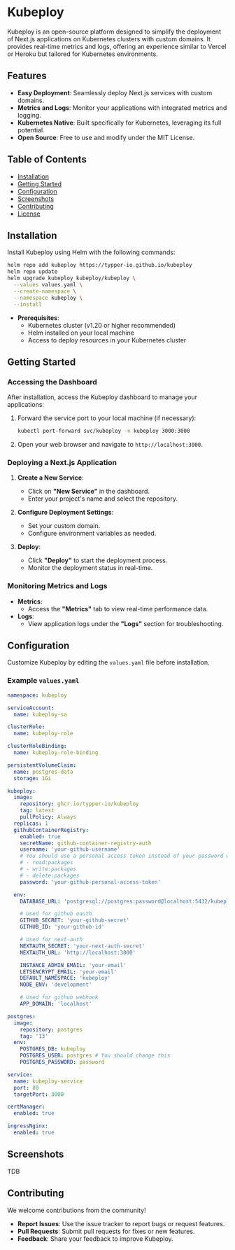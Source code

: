 # Kubeploy

Kubeploy is an open-source platform designed to simplify the deployment of Next.js applications on Kubernetes clusters with custom domains. It provides real-time metrics and logs, offering an experience similar to Vercel or Heroku but tailored for Kubernetes environments.

## Features

- **Easy Deployment**: Seamlessly deploy Next.js services with custom domains.
- **Metrics and Logs**: Monitor your applications with integrated metrics and logging.
- **Kubernetes Native**: Built specifically for Kubernetes, leveraging its full potential.
- **Open Source**: Free to use and modify under the MIT License.

## Table of Contents

- [Installation](#installation)
- [Getting Started](#getting-started)
- [Configuration](#configuration)
- [Screenshots](#screenshots)
- [Contributing](#contributing)
- [License](#license)

## Installation

Install Kubeploy using Helm with the following commands:

```bash
helm repo add kubeploy https://typper-io.github.io/kubeploy
helm repo update
helm upgrade kubeploy kubeploy/kubeploy \
  --values values.yaml \
  --create-namespace \
  --namespace kubeploy \
  --install
```

- **Prerequisites**:
  - Kubernetes cluster (v1.20 or higher recommended)
  - Helm installed on your local machine
  - Access to deploy resources in your Kubernetes cluster

## Getting Started

### Accessing the Dashboard

After installation, access the Kubeploy dashboard to manage your applications:

1. Forward the service port to your local machine (if necessary):

   ```bash
   kubectl port-forward svc/kubeploy -n kubeploy 3000:3000
   ```

2. Open your web browser and navigate to `http://localhost:3000`.

### Deploying a Next.js Application

1. **Create a New Service**:

   - Click on **"New Service"** in the dashboard.
   - Enter your project's name and select the repository.

2. **Configure Deployment Settings**:

   - Set your custom domain.
   - Configure environment variables as needed.

3. **Deploy**:
   - Click **"Deploy"** to start the deployment process.
   - Monitor the deployment status in real-time.

### Monitoring Metrics and Logs

- **Metrics**:
  - Access the **"Metrics"** tab to view real-time performance data.
- **Logs**:
  - View application logs under the **"Logs"** section for troubleshooting.

## Configuration

Customize Kubeploy by editing the `values.yaml` file before installation.

### Example `values.yaml`

```yaml
namespace: kubeploy

serviceAccount:
  name: kubeploy-sa

clusterRole:
  name: kubeploy-role

clusterRoleBinding:
  name: kubeploy-role-binding

persistentVolumeClaim:
  name: postgres-data
  storage: 1Gi

kubeploy:
  image:
    repository: ghcr.io/typper-io/kubeploy
    tag: latest
    pullPolicy: Always
  replicas: 1
  githubContainerRegistry:
    enabled: true
    secretName: github-container-registry-auth
    username: 'your-github-username'
    # You should use a personal access token instead of your password with the following permissions:
    # - read:packages
    # - write:packages
    # - delete:packages
    password: 'your-github-personal-access-token'

  env:
    DATABASE_URL: 'postgresql://postgres:password@localhost:5432/kubeploy'

    # Used for github oauth
    GITHUB_SECRET: 'your-github-secret'
    GITHUB_ID: 'your-github-id'

    # Used for next-auth
    NEXTAUTH_SECRET: 'your-next-auth-secret'
    NEXTAUTH_URL: 'http://localhost:3000'

    INSTANCE_ADMIN_EMAIL: 'your-email'
    LETSENCRYPT_EMAIL: 'your-email'
    DEFAULT_NAMESPACE: 'kubeploy'
    NODE_ENV: 'development'

    # Used for github webhook
    APP_DOMAIN: 'localhost'

postgres:
  image:
    repository: postgres
    tag: '13'
  env:
    POSTGRES_DB: kubeploy
    POSTGRES_USER: postgres # You should change this
    POSTGRES_PASSWORD: password

service:
  name: kubeploy-service
  port: 80
  targetPort: 3000

certManager:
  enabled: true

ingressNginx:
  enabled: true
```

## Screenshots

TDB

## Contributing

We welcome contributions from the community!

- **Report Issues**: Use the issue tracker to report bugs or request features.
- **Pull Requests**: Submit pull requests for fixes or new features.
- **Feedback**: Share your feedback to improve Kubeploy.
